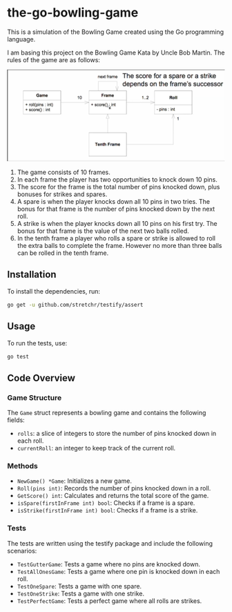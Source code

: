 # the-go-bowling-game
This is a simulation of the Bowling Game created using the Go programming language.

I am basing this project on the Bowling Game Kata by Uncle Bob Martin. The rules of the game are as follows:

![Bowling Game Rules](game-design.png)

1. The game consists of 10 frames.
2. In each frame the player has two opportunities to knock down 10 pins.
3. The score for the frame is the total number of pins knocked down, plus bonuses for strikes and spares.
4. A spare is when the player knocks down all 10 pins in two tries. The bonus for that frame is the number of pins knocked down by the next roll.
5. A strike is when the player knocks down all 10 pins on his first try. The bonus for that frame is the value of the next two balls rolled.
6. In the tenth frame a player who rolls a spare or strike is allowed to roll the extra balls to complete the frame. However no more than three balls can be rolled in the tenth frame.

## Installation

To install the dependencies, run:
```sh
go get -u github.com/stretchr/testify/assert
```

## Usage
To run the tests, use:
```sh
go test
```

## Code Overview
### Game Structure
The `Game` struct represents a bowling game and contains the following fields:

- `rolls`: a slice of integers to store the number of pins knocked down in each roll.
- `currentRoll`: an integer to keep track of the current roll.

### Methods
- `NewGame() *Game`: Initializes a new game.
- `Roll(pins int)`: Records the number of pins knocked down in a roll.
- `GetScore() int`: Calculates and returns the total score of the game.
- `isSpare(firstInFrame int) bool`: Checks if a frame is a spare.
- `isStrike(firstInFrame int) bool`: Checks if a frame is a strike.

### Tests
The tests are written using the testify package and include the following scenarios:

- `TestGutterGame`: Tests a game where no pins are knocked down.
- `TestAllOnesGame`: Tests a game where one pin is knocked down in each roll.
- `TestOneSpare`: Tests a game with one spare.
- `TestOneStrike`: Tests a game with one strike.
- `TestPerfectGame`: Tests a perfect game where all rolls are strikes.
